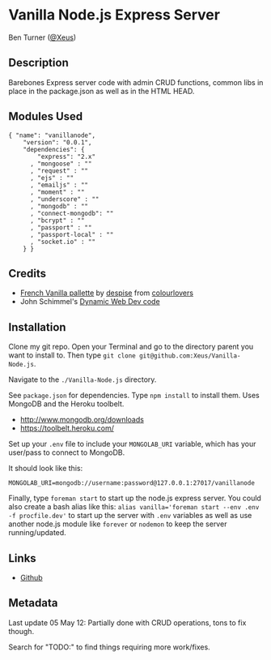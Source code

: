 # Vanilla Node.js Express Server

Ben Turner ([@Xeus](http://twitter.com/Xeus))

## Description

Barebones Express server code with admin CRUD functions, common libs in place in the package.json as well as in the HTML HEAD.

## Modules Used

    { "name": "vanillanode",
        "version": "0.0.1",
        "dependencies": {
            "express": "2.x"
          , "mongoose" : ""
          , "request" : ""
          , "ejs" : ""
          , "emailjs" : ""
          , "moment" : ""
          , "underscore" : ""
          , "mongodb" : ""
          , "connect-mongodb": ""
          , "bcrypt" : ""
          , "passport" : ""
          , "passport-local" : ""
          , "socket.io" : ""
        } }

## Credits

- [French Vanilla pallette](http://www.colourlovers.com/palette/45488/french_vanilla) by [despise](http://www.colourlovers.com/lover/despise) from [colourlovers](colourlovers.com)
- John Schimmel's [Dynamic Web Dev code](http://github.com/johnschimmel/)

## Installation

Clone my git repo. Open your Terminal and go to the directory parent you want to install to.  Then type `git clone git@github.com:Xeus/Vanilla-Node.js`.

Navigate to the `./Vanilla-Node.js` directory.

See `package.json` for dependencies.  Type `npm install` to install them. Uses
MongoDB and the Heroku toolbelt.

- http://www.mongodb.org/downloads
- https://toolbelt.heroku.com/

Set up your `.env` file to include your `MONGOLAB_URI` variable, which has your
user/pass to connect to MongoDB.

It should look like this:

    MONGOLAB_URI=mongodb://username:password@127.0.0.1:27017/vanillanode

Finally, type `foreman start` to start up the node.js express server.  You could also create a bash alias like this: `alias vanilla='foreman start --env .env -f procfile.dev'` to start up the server with `.env` variables as well as use another node.js module like `forever` or `nodemon` to keep the server running/updated.

## Links

- [Github](https://github.com/Xeus/Vanilla-Node.js)

## Metadata

Last update 05 May 12: Partially done with CRUD operations, tons to fix though.

Search for "TODO:" to find things requiring more work/fixes.

